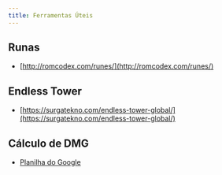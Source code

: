 ```yaml
---
title: Ferramentas Úteis
---
```


## Runas

- [http://romcodex.com/runes/](http://romcodex.com/runes/)

## Endless Tower

- [https://surgatekno.com/endless-tower-global/](https://surgatekno.com/endless-tower-global/)

## Cálculo de DMG

- [Planilha do Google](https://docs.google.com/spreadsheets/d/1h6Y673ZpHT1iqJQnsKkKQa7Riygv6Xfy-O-gkEN-NQc/edit#gid=739347754)
